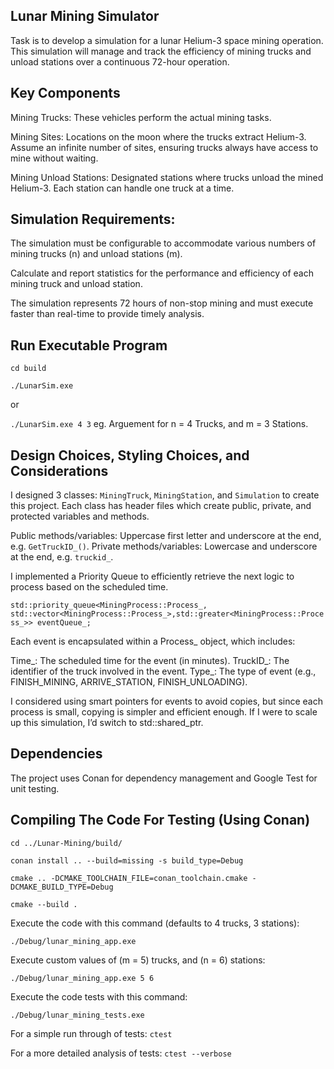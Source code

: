 ## Lunar Mining Simulator

Task is to develop a simulation for a lunar Helium-3 space mining operation. This
simulation will manage and track the efficiency of mining trucks and unload stations over a
continuous 72-hour operation.

## Key Components

Mining Trucks: These vehicles perform the actual mining tasks.

Mining Sites: Locations on the moon where the trucks extract Helium-3. Assume an infinite
number of sites, ensuring trucks always have access to mine without waiting.

Mining Unload Stations: Designated stations where trucks unload the mined Helium-3. Each
station can handle one truck at a time.


## Simulation Requirements:

The simulation must be configurable to accommodate various numbers of mining trucks (n)
and unload stations (m).

Calculate and report statistics for the performance and efficiency of each mining truck and
unload station.

The simulation represents 72 hours of non-stop mining and must execute faster than
real-time to provide timely analysis.

## Run Executable Program

`cd build`

`./LunarSim.exe`

or

`./LunarSim.exe 4 3`  eg. Arguement for n = 4 Trucks, and m = 3 Stations.

## Design Choices, Styling Choices, and Considerations

I designed 3 classes: `MiningTruck`, `MiningStation`, and `Simulation` to create this project. Each class has header files which create public, private, and protected variables and methods. 

Public methods/variables: Uppercase first letter and underscore at the end, e.g. `GetTruckID_()`.
Private methods/variables: Lowercase and underscore at the end, e.g. `truckid_`.

I implemented a Priority Queue to efficiently retrieve the next logic to process based on the scheduled time.

`std::priority_queue<MiningProcess::Process_, std::vector<MiningProcess::Process_>,std::greater<MiningProcess::Process_>> eventQueue_;`

Each event is encapsulated within a Process_ object, which includes:

Time_: The scheduled time for the event (in minutes).
TruckID_: The identifier of the truck involved in the event.
Type_: The type of event (e.g., FINISH_MINING, ARRIVE_STATION, FINISH_UNLOADING).


I considered using smart pointers for events to avoid copies, but since each process is small, copying is simpler and efficient enough. If I were to scale up this simulation, I’d switch to std::shared_ptr<Process>.

## Dependencies

The project uses Conan for dependency management and Google Test for unit testing.


## Compiling The Code For Testing (Using Conan)

`cd ../Lunar-Mining/build/`

`conan install .. --build=missing -s build_type=Debug`

`cmake .. -DCMAKE_TOOLCHAIN_FILE=conan_toolchain.cmake -DCMAKE_BUILD_TYPE=Debug`

`cmake --build .`

Execute the code with this command (defaults to 4 trucks, 3 stations):

`./Debug/lunar_mining_app.exe` 

Execute custom values of (m = 5) trucks, and (n = 6) stations:

`./Debug/lunar_mining_app.exe 5 6` 

Execute the code tests with this command:

`./Debug/lunar_mining_tests.exe` 

For a simple run through of tests:
`ctest` 

For a more detailed analysis of tests:
`ctest --verbose`
